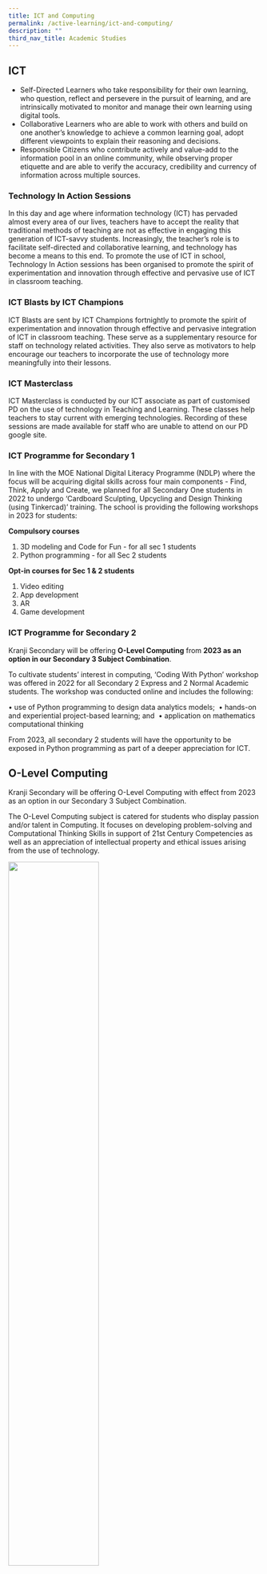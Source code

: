 ```yaml
---
title: ICT and Computing
permalink: /active-learning/ict-and-computing/
description: ""
third_nav_title: Academic Studies
---
```

## ICT

*   Self-Directed Learners who take responsibility for their own learning, who question, reflect and persevere in the pursuit of learning, and are intrinsically motivated to monitor and manage their own learning using digital tools.
*   Collaborative Learners who are able to work with others and build on one another’s knowledge to achieve a common learning goal, adopt different viewpoints to explain their reasoning and decisions.
*   Responsible Citizens who contribute actively and value-add to the information pool in an online community, while observing proper etiquette and are able to verify the accuracy, credibility and currency of information across multiple sources.

### Technology In Action Sessions

In this day and age where information technology (ICT) has pervaded almost every area of our lives, teachers have to accept the reality that traditional methods of teaching are not as effective in engaging this generation of ICT-savvy students. Increasingly, the teacher’s role is to facilitate self-directed and collaborative learning, and technology has become a means to this end. To promote the use of ICT in school, Technology In Action sessions has been organised to promote the spirit of experimentation and innovation through effective and pervasive use of ICT in classroom teaching.

### ICT Blasts by ICT Champions

ICT Blasts are sent by ICT Champions fortnightly to promote the spirit of experimentation and innovation through effective and pervasive integration of ICT in classroom teaching. These serve as a supplementary resource for staff on technology related activities. They also serve as motivators to help encourage our teachers to incorporate the use of technology more meaningfully into their lessons.

### ICT Masterclass

ICT Masterclass is conducted by our ICT associate as part of customised PD on the use of technology in Teaching and Learning. These classes help teachers to stay current with emerging technologies. Recording of these sessions are made available for staff who are unable to attend on our PD google site.

### ICT Programme for Secondary 1

In line with the MOE National Digital Literacy Programme (NDLP) where the focus will be acquiring digital skills across four main components - Find, Think, Apply and Create, we planned for all Secondary One students in 2022 to undergo ‘Cardboard Sculpting, Upcycling and Design Thinking (using Tinkercad)’ training. The school is providing the following workshops in 2023 for students:

**Compulsory courses**
1. 3D modeling and Code for Fun - for all sec 1 students
2. Python programming - for all Sec 2 students

**Opt-in courses for Sec 1 & 2 students**
1. Video editing
2. App development
3. AR
4. Game development

### ICT Programme for Secondary 2

Kranji Secondary will be offering **O-Level Computing** from **2023 as an option in our Secondary 3 Subject Combination**. 

To cultivate students’ interest in computing, ‘Coding With Python’ workshop was offered in 2022 for all Secondary 2 Express and 2 Normal Academic students. The workshop was conducted online and includes the following:

• use of Python programming to design data analytics models; 
• hands-on and experiential project-based learning; and 
• application on mathematics computational thinking

From 2023, all secondary 2 students will have the opportunity to be exposed in Python programming as part of a deeper appreciation for ICT.

## O-Level Computing

Kranji Secondary will be offering O-Level Computing with effect from 2023 as an option in our Secondary 3 Subject Combination. 

The O-Level Computing subject is catered for students who display passion and/or talent in Computing. It focuses on developing problem-solving and Computational Thinking Skills in support of 21st Century Competencies as well as an appreciation of intellectual property and ethical issues arising from the use of technology.

<img src="/images/comp1.png" 
     style="width:60%">

The O-Level Computing subject is catered for students who display passion and/or talent in Computing. It focuses on developing problem-solving and Computational Thinking Skills in support of 21st Century Competencies as well as an appreciation of intellectual property and ethical issues arising from the use of technology. Students who offer the subject will also gain a head-start if they decide to take up computing-related studies or pursue computing-related careers in the future.

[](https://www.businesstimes.com.sg/government-economy/full-time-employment-rates-pay-for-fresh-grads-better-than-pre-covid-levels)

[Full time employment rates pay for fresh grads better than pre covid levels](https://www.businesstimes.com.sg/government-economy/full-time-employment-rates-pay-for-fresh-grads-better-than-pre-covid-levels)

<img src="/images/comp1.png" 
     style="width:60%">

##### Objectives

The O Level Computing syllabus aims to provide students with the foundation to pursue further studies in computing at A-Levels and at tertiary institutions. The skills acquired in computational and algorithmic thinking is a way of getting to a solution through clear definition of the steps leading to solutions. These skills are needed to embrace a rapidly changing technological landscape.

<img src="/images/comp2.png" style="width:300px;height:240px;margin-left:15px;" align = "right"> The two-year course at upper secondary level will equip students to:

*   Apply logical reasoning and algorithmic thinking in analysing problem situations and developing solutions
*   Develop simple programs through the use of appropriate programming language(s)
*   Understand how and where information communications technology (ICT) is used in daily life
*   Understand and explain the ethical, social and economic issues associated with ICT.

ICT refers broadly to technology involving computing devices, software and other hardware. The computer science concepts and skills will also be taught.  

#### Computing Curriculum Framework

<img src="/images/comp3.png" 
     style="width:60%">
		 
For more information on the subject, please refer to the syllabus available at [https://www.seab.gov.sg/docs/default-source/national-examinations/syllabus/olevel/2022syllabus/7155\_y22\_sy.pdf](https://www.seab.gov.sg/docs/default-source/national-examinations/syllabus/olevel/2022syllabus/7155_y22_sy.pdf).

#### Eco-system to cultivate students' interest in computing


<img src="/images/comp4.png" style="width:300px;height:240px;margin-left:15px;" align = "right"> Currently, the school has an eco-system to build and cultivate students’ interest in computing. The school has a CCA in [Science & Technology Club](https://staging.d28t49xsr05e29.amplifyapp.com/co-curricular-activities/Clubs-and-Societies/permalink) with diverse selection of STEM workshops and challenges are provided for students to extend their scientific capabilities and interest and to develop coding and programming skills.

In addition, the Code for Fun Programme is offered as a post examination enrichment to **all Sec 1** students to increase their **exposure to coding and computational thinking**. This is part of a set of mathematical enrichment activities designed to nurture students’ interest in STEM and to develop their disposition in STEM. Students will use microcontrollers, basic drag and drop coding and cardboard Lego Blocks known as Blokies to build different physical structures based on their understanding of mathematical/STEM skills such as spatial visualisation, geometry and measurement. For example, they will write a program to create a house intruder system for their ‘house’ made from Blokies.

<img src="/images/comp5.png" 
     style="width:80%">
		 
And as part of our **Blended Learning at the lower secondary levels** started this semester, **Data Visualisation with Python** is currently offered as a Student-Initiated Learning activity for the Secondary 2 Express and 2 NA students. Students use PyCharm (Python programming) to familiarise themselves with syntax-based programming concepts, including understanding Python language syntax, developing basic capabilities to explore and learn about Python data analytics models, and understanding coding fundamentals such as loops, events, conditionals, variables, etc.

In 2022, ‘Coding With Python’ workshop was offered for all Secondary 2 Express and 2 Normal Academic students. The workshop was conducted online and includes the following: 

*   use of Python programming to design data analytics models;
*   hands-on and experiential project-based learning; and
*   application on mathematics computational thinking